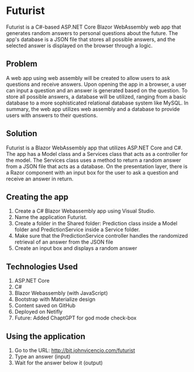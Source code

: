# Futurist
Futurist is a C#-based ASP.NET Core Blazor WebAssembly web app that generates random answers to personal questions about the future. The app's database is a JSON file that stores all possible answers, and the selected answer is displayed on the browser through a logic.

## Problem
A web app using web assembly will be created to allow users to ask questions and receive answers. Upon opening the app in a browser, a user can input a question and an answer is generated based on the question. To store all possible answers, a database will be utilized, ranging from a basic database to a more sophisticated relational database system like MySQL. In summary, the web app utilizes web assembly and a database to provide users with answers to their questions.

## Solution
Futurist is a Blazor WebAssembly app that utilizes ASP.NET Core and C#. The app has a Model class and a Services class that acts as a controller for the model. The Services class uses a method to return a random answer from a JSON file that acts as a database. On the presentation layer, there is a Razor component with an input box for the user to ask a question and receive an answer in return.

## Creating the app
1. Create a C# Blazor Webassembly app using Visual Studio.
2. Name the application Futurist.
3. Create a folder in the Shared folder: Prediction class inside a Model folder and PredictionService inside a Service folder.
4. Make sure that the PredictionService controller handles the randomized retrieval of an answer from the JSON file
6. Create an input box and displays a random answer 

## Technologies Used
1. ASP.NET Core
2. C#
3. Blazor Webassembly (with JavaScript)
4. Bootstrap with Materialize design
5. Content saved on GitHub
6. Deployed on Netifly
7. Future: Added ChaptGPT for god mode check-box

## Using the application
1. Go to the URL: http://bit.johnvicencio.com/futurist
2. Type an answer (input)
3. Wait for the answer below it (output)